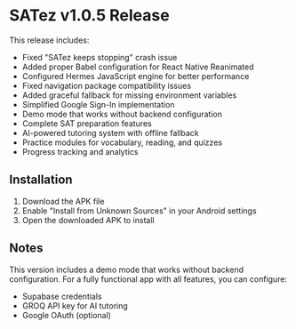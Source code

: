 # SATez v1.0.5 Release

This release includes:

- Fixed "SATez keeps stopping" crash issue
- Added proper Babel configuration for React Native Reanimated
- Configured Hermes JavaScript engine for better performance
- Fixed navigation package compatibility issues
- Added graceful fallback for missing environment variables
- Simplified Google Sign-In implementation
- Demo mode that works without backend configuration
- Complete SAT preparation features
- AI-powered tutoring system with offline fallback
- Practice modules for vocabulary, reading, and quizzes
- Progress tracking and analytics

## Installation

1. Download the APK file
2. Enable "Install from Unknown Sources" in your Android settings
3. Open the downloaded APK to install

## Notes

This version includes a demo mode that works without backend configuration. For a fully functional app with all features, you can configure:

- Supabase credentials
- GROQ API key for AI tutoring
- Google OAuth (optional) 